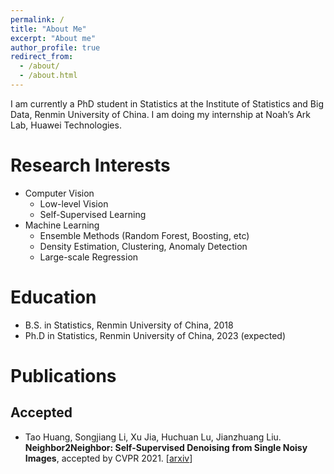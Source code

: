```yaml
---
permalink: /
title: "About Me"
excerpt: "About me"
author_profile: true
redirect_from: 
  - /about/
  - /about.html
---
```



I am currently a PhD student in Statistics at the Institute of Statistics and Big Data, Renmin University of China. 
I am doing my internship at Noah’s Ark Lab, Huawei Technologies.

# Research Interests

- Computer Vision
  - Low-level Vision
  - Self-Supervised Learning
- Machine Learning
  - Ensemble Methods (Random Forest, Boosting, etc)
  - Density Estimation, Clustering, Anomaly Detection
  - Large-scale Regression

# Education
- B.S. in Statistics, Renmin University of China, 2018
- Ph.D in Statistics, Renmin University of China, 2023 (expected)

# Publications

## Accepted
- Tao Huang, Songjiang Li, Xu Jia, Huchuan Lu, Jianzhuang Liu. **Neighbor2Neighbor: Self-Supervised Denoising from Single Noisy Images**, accepted by CVPR 2021. \[[arxiv](https://arxiv.org/pdf/2101.02824.pdf)\]
